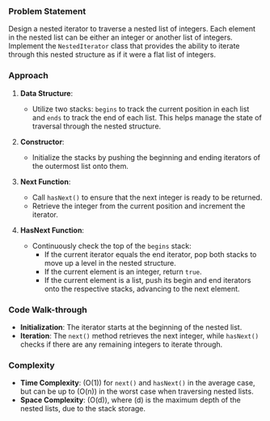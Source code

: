 ### Problem Statement
Design a nested iterator to traverse a nested list of integers. Each element in the nested list can be either an integer or another list of integers. Implement the `NestedIterator` class that provides the ability to iterate through this nested structure as if it were a flat list of integers.

### Approach
1. **Data Structure**: 
   - Utilize two stacks: `begins` to track the current position in each list and `ends` to track the end of each list. This helps manage the state of traversal through the nested structure.

2. **Constructor**:
   - Initialize the stacks by pushing the beginning and ending iterators of the outermost list onto them.

3. **Next Function**:
   - Call `hasNext()` to ensure that the next integer is ready to be returned.
   - Retrieve the integer from the current position and increment the iterator.

4. **HasNext Function**:
   - Continuously check the top of the `begins` stack:
     - If the current iterator equals the end iterator, pop both stacks to move up a level in the nested structure.
     - If the current element is an integer, return `true`.
     - If the current element is a list, push its begin and end iterators onto the respective stacks, advancing to the next element.

### Code Walk-through
- **Initialization**: The iterator starts at the beginning of the nested list.
- **Iteration**: The `next()` method retrieves the next integer, while `hasNext()` checks if there are any remaining integers to iterate through.

### Complexity
- **Time Complexity**: \(O(1)\) for `next()` and `hasNext()` in the average case, but can be up to \(O(n)\) in the worst case when traversing nested lists.
- **Space Complexity**: \(O(d)\), where \(d\) is the maximum depth of the nested lists, due to the stack storage.

